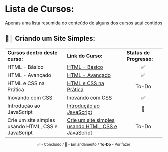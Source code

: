 # Lista de Cursos:

Apenas uma lista resumida do conteúdo de alguns dos cursos aqui contidos

## 📝│ Criando um Site Simples:

<table align="center">
  <tr>
    <th align="left">Cursos dentro deste curso: </th>
    <th align="left">Link do Curso: </th>
    <th align="left">Status de Progresso: </th>
  </tr>
  <tr>
    <td>HTML - Básico</td>
    <td><a href="https://www.ev.org.br/cursos/html-basico">HTML - Básico</a></td>
    <td align="center">✅</td>
  </tr>
  <tr>
    <td>HTML - Avançado</td>
    <td><a href="https://www.ev.org.br/cursos/html-avancado">HTML - Avançado</a></td>
    <td align="center">✅</td>
  </tr>
  <tr>
    <td>HTML e CSS na Prática</td>
    <td><a href="https://www.ev.org.br/cursos/html-e-css-na-pratica">HTML e CSS na Prática</a></td>
    <td align="center">To-Do</td>
  </tr>
  <tr>
    <td>Inovando com CSS</td>
    <td><a href="https://www.ev.org.br/cursos/inovando-com-css">Inovando com CSS</a></td>
    <td align="center">✅</td>
  </tr>
  <tr>
    <td>Introdução ao JavaScript</td>
    <td><a href="https://www.ev.org.br/cursos/introducao-ao-javascript">Introdução ao JavaScript</a></td>
    <td align="center">🚧</td>
  </tr>
  <tr>
    <td>Crie um site simples usando HTML, CSS e JavaScript</td>
    <td><a href="https://www.ev.org.br/cursos/crie-um-site-simples-usando-html-css-e-javascript">Crie um site simples usando HTML, CSS e JavaScript</a></td>
    <td align="center">To-Do</td>
  </tr>
</table>

<p align="center"><sub>✅ - Concluído / 🚧 - Em andamento / <b>To-Do</b> - Por fazer</sub></p>
